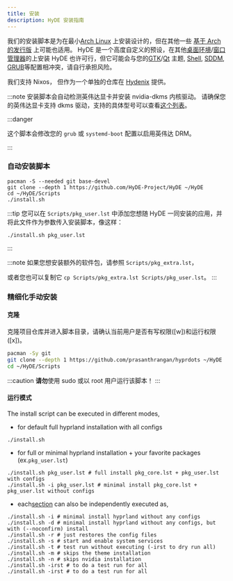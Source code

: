 ```yaml
---
title: 安装
description: HyDE 安装指南
---
```


我们的安装脚本是为在最小[Arch Linux](https://wiki.archlinux.org/title/Arch_Linux) 上安装设计的，但在其他一些 [基于 Arch 的发行版](https://wiki.archlinux.org/title/Arch-based_distributions) 上可能也适用。
HyDE 是一个高度自定义的预设，在其他[桌面环境](https://wiki.archlinux.org/title/Desktop_environment)/[窗口管理器](https://wiki.archlinux.org/title/Window_manager)的上安装 HyDE 也许可行，但它可能会与您的[GTK](https://wiki.archlinux.org/title/GTK)/[Qt](https://wiki.archlinux.org/title/Qt) 主题, [Shell](https://wiki.archlinux.org/title/Command-line_shell), [SDDM](https://wiki.archlinux.org/title/SDDM), [GRUB](https://wiki.archlinux.org/title/GRUB)等配置相冲突，请自行承担风险。

我们支持 Nixos， 但作为一个单独的仓库在 [Hydenix](https://github.com/richen604/hydenix/tree/main) 提供。


:::note
安装脚本会自动检测英伟达显卡并安装 nvidia-dkms 内核驱动。
请确保您的英伟达显卡支持 dkms 驱动，支持的具体型号可以查看[这个列表](https://wiki.archlinux.org/title/NVIDIA)。

:::danger

这个脚本会修改您的 `grub` 或 `systemd-boot` 配置以启用英伟达 DRM。

:::

<!-- ### Option 1 -->

### 自动安装脚本

```shell
pacman -S --needed git base-devel
git clone --depth 1 https://github.com/HyDE-Project/HyDE ~/HyDE
cd ~/HyDE/Scripts
./install.sh
```

:::tip
您可以在 `Scripts/pkg_user.lst` 中添加您想随 HyDE 一同安装的应用，并将此文件作为参数传入安装脚本，像这样：

```shell
./install.sh pkg_user.lst
```

:::

:::note
如果您想安装额外的软件包，请参照 `Scripts/pkg_extra.lst`，

或者您也可以复制它 `cp Scripts/pkg_extra.lst Scripts/pkg_user.lst`。
:::

### 精细化手动安装

#### 克隆

克隆项目仓库并进入脚本目录，请确认当前用户是否有写权限([w])和运行权限([x])。

```sh
pacman -Sy git
git clone --depth 1 https://github.com/prasanthrangan/hyprdots ~/HyDE
cd ~/HyDE/Scripts
```

:::caution
**请勿**使用 sudo 或以 root 用户运行该脚本！
:::

#### 运行模式

The install script can be executed in different modes,

- for default full hyprland installation with all configs

```shell
./install.sh
```

- for full or minimal hyprland installation + your favorite packages (ex.`pkg_user.lst`)

```shell
./install.sh pkg_user.lst # full install pkg_core.lst + pkg_user.lst with configs
./install.sh -i pkg_user.lst # minimal install pkg_core.lst + pkg_user.lst without configs
```

- each[section](#process) can also be independently executed as,

```shell
./install.sh -i # minimal install hyprland without any configs
./install.sh -d # minimal install hyprland without any configs, but with (--noconfirm) install
./install.sh -r # just restores the config files
./install.sh -s # start and enable system services
./install.sh -t # test run without executing (-irst to dry run all)
./install.sh -m # skips the theme installation
./install.sh -n # skips nvidia installation
./install.sh -irst # to do a test run for all
./install.sh -irst # to do a test run for all
```

<!-- ### Option 2

:::caution

HyDE-CLI author here.
The CLI's dots management (Hyde {restore,backup,control,override}) is not yet and might not be 100% compatible of the current hyprdots.
This is due to incompatibility of the meta files
and the above commands need manual intervention
Rest assured that other commands are working perfectly
and will be ported to its own `hydectl` command line interface

:::

As a second install option, you can also use `Hyde-install`, which might be easier for some.
View installation instructions for HyDE in [Hyde-cli - Usage](https://github.com/kRHYME7/Hyde-cli?tab=readme-ov-file#usage).

### Option 3

...Soon
A declarative way to manage importing and exporting dotfiles from other users. This is not for boot strapping but for sharing dotfiles.

---

---

---

:::note

> Please reboot after the install script completes and takes you to the SDDM login screen (or black screen) for the first time.
> ::: -->
